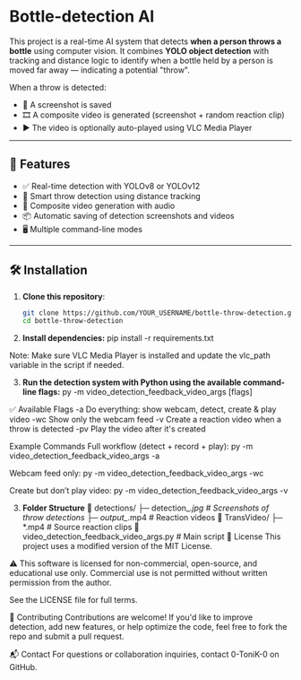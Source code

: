 # Bottle-detection AI

This project is a real-time AI system that detects **when a person throws a bottle** using computer vision. It combines **YOLO object detection** with tracking and distance logic to identify when a bottle held by a person is moved far away — indicating a potential "throw".

When a throw is detected:
- 📸 A screenshot is saved
- 🎞️ A composite video is generated (screenshot + random reaction clip)
- ▶️ The video is optionally auto-played using VLC Media Player

---

## 🚀 Features

- ✅ Real-time detection with YOLOv8 or YOLOv12
- 🧠 Smart throw detection using distance tracking
- 🎥 Composite video generation with audio
- 📦 Automatic saving of detection screenshots and videos
- 🖥️ Multiple command-line modes

---

## 🛠️ Installation

1. **Clone this repository**:
   ```bash
   git clone https://github.com/YOUR_USERNAME/bottle-throw-detection.git
   cd bottle-throw-detection
   
2. **Install dependencies:**
  pip install -r requirements.txt

Note: Make sure VLC Media Player is installed and update the vlc_path variable in the script if needed.

3. **Run the detection system with Python using the available command-line flags:**
py -m video_detection_feedback_video_args [flags]

✅ Available Flags
   -a	Do everything: show webcam, detect, create & play video
   -wc	Show only the webcam feed
   -v	Create a reaction video when a throw is detected
   -pv	Play the video after it's created

Example Commands
Full workflow (detect + record + play):
py -m video_detection_feedback_video_args -a

Webcam feed only:
py -m video_detection_feedback_video_args -wc

Create but don’t play video:
py -m video_detection_feedback_video_args -v

3. **Folder Structure**
📂 detections/
  ├─ detection_*.jpg     # Screenshots of throw detections
  ├─ output_*.mp4        # Reaction videos
📂 TransVideo/
  ├─ *.mp4               # Source reaction clips
📄 video_detection_feedback_video_args.py  # Main script
📜 License
This project uses a modified version of the MIT License.

⚠️ This software is licensed for non-commercial, open-source, and educational use only.
Commercial use is not permitted without written permission from the author.

See the LICENSE file for full terms.

🤝 Contributing
Contributions are welcome!
If you'd like to improve detection, add new features, or help optimize the code, feel free to fork the repo and submit a pull request.

📬 Contact
For questions or collaboration inquiries, contact 0-ToniK-0 on GitHub.
